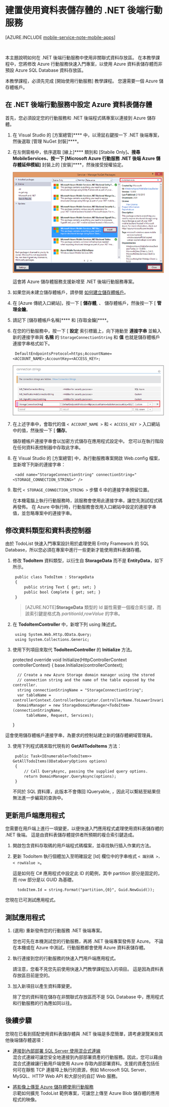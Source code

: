 <properties
    pageTitle="建置使用資料表儲存體的 .NET 後端行動服務 | Azure 行動服務"
    description="了解如何搭配 .NET 後端行動服務使用 Azure 資料表儲存體。"
    services="mobile-services"
    documentationCenter=""
    authors="ggailey777"
    manager="dwrede"
    editor=""/>

<tags
    ms.service="mobile-services"
    ms.workload="mobile"
    ms.tgt_pltfrm="na"
    ms.devlang="multiple"
    ms.topic="article"
    ms.date="12/11/2015"
    ms.author="glenga"/>


# 建置使用資料表儲存體的 .NET 後端行動服務

[AZURE.INCLUDE [mobile-service-note-mobile-apps](../../includes/mobile-services-note-mobile-apps.md)]

&nbsp;


本主題說明如何在 .NET 後端行動服務中使用非關聯式資料存放區。 在本教學課程中，您將修改 Azure 行動服務快速入門專案，以使用 Azure 資料表儲存體而非預設 Azure SQL Database 資料存放區。

本教學課程，必須先完成 [開始使用行動服務] 教學課程。 您還需要一個 Azure 儲存體帳戶。

## 在 .NET 後端行動服務中設定 Azure 資料表儲存體

首先，您必須設定您的行動服務和 .NET 後端程式碼專案以連接到 Azure 儲存體。

1. 在 Visual Studio 的 [方案總管]**** 中，以滑鼠右鍵按一下 .NET 後端專案，然後選取 [管理 NuGet 封裝]****。

2. 在左側窗格中，依序選取 [線上]**** 類別和 [Stabile Only]****、搜尋 **MobileServices**、按一下 [Microsoft Azure 行動服務 .NET 後端 Azure 儲存體延伸模組]**** 封裝上的 [安裝]****，然後接受授權協定。

    ![](./media/mobile-services-dotnet-backend-store-data-table-storage/mobile-add-storage-nuget-package-dotnet.png)

    這會將 Azure 儲存體服務支援新增至 .NET 後端行動服務專案。

3. 如果您尚未建立儲存體帳戶，請參閱 [如何建立儲存體帳戶](../storage-create-storage-account.md)。

4. 在 [Azure 傳統入口網站]，按一下 [ **儲存體**, 、 儲存體帳戶，然後按一下 [ **管理金鑰**。

5. 請記下 [儲存體帳戶名稱]**** 和 [存取金鑰]****。

6. 在您的行動服務中，按一下 [ **設定** 索引標籤上，向下捲動至 **連接字串** 並輸入新的連接字串與 **名稱** 的 `StorageConnectionString` 和 **值** 也就是儲存體帳戶連接字串格式如下。

        DefaultEndpointsProtocol=https;AccountName=<ACCOUNT_NAME>;AccountKey=<ACCESS_KEY>;

    ![](./media/mobile-services-dotnet-backend-store-data-table-storage/mobile-blob-storage-app-settings.png)

7. 在上述字串中，會取代的值 `< ACCOUNT_NAME >` 和 `< ACCESS_KEY >` 入口網站中的值，然後按一下 [ **儲存**。

    儲存體帳戶連接字串會以加密方式儲存在應用程式設定中。 您可以在執行階段在任何資料表控制器中存取此字串。

8. 在 Visual Studio 的 [方案總管] 中，為行動服務專案開啟 Web.config 檔案，並新增下列新的連接字串：

        <add name="StorageConnectionString" connectionString="<STORAGE_CONNECTION_STRING>" />

9. 取代 `< STORAGE_CONNECTION_STRING >` 步驟 6 中的連接字串預留位置。

    在本機電腦上執行行動服務時，該服務會使用此連接字串，讓您先測試程式碼再發佈。 在 Azure 中執行時，行動服務會改用入口網站中設定的連接字串值，並忽略專案中的連接字串。

## <a name="modify-service"></a>修改資料類型和資料表控制器

由於 TodoList 快速入門專案設計用於處理使用 Entity Framework 的 SQL Database，所以您必須在專案中進行一些更新才能使用資料表儲存體。

1. 修改 **TodoItem** 資料類型，以衍生自 **StorageData** 而不是 **EntityData**，如下所示。

        public class TodoItem : StorageData
        {
            public string Text { get; set; }
            public bool Complete { get; set; }
        }

    >[AZURE.NOTE]**StorageData** 類型的 Id 屬性需要一個複合索引鍵，而該索引鍵是格式為 *partitionId*,*rowValue* 的字串。

2. 在 **TodoItemController** 中，新增下列 using 陳述式。

        using System.Web.Http.OData.Query;
        using System.Collections.Generic;

3. 使用下列項目來取代 **TodoItemController** 的 **Initialize** 方法。

     protected override void Initialize(HttpControllerContext controllerContext)
     {
         base.Initialize(controllerContext);
    
         // Create a new Azure Storage domain manager using the stored
         // connection string and the name of the table exposed by the controller.
         string connectionStringName = "StorageConnectionString";
         var tableName = controllerContext.ControllerDescriptor.ControllerName.ToLowerInvariant();
         DomainManager = new StorageDomainManager<TodoItem>(connectionStringName,
             tableName, Request, Services);
     }

 這會使用儲存體帳戶連接字串，為要求的控制站建立新的儲存體網域管理員。

3. 使用下列程式碼來取代現有的 **GetAllTodoItems** 方法：

        public Task<IEnumerable<TodoItem>> GetAllTodoItems(ODataQueryOptions options)
        {
            // Call QueryAsync, passing the supplied query options.
            return DomainManager.QueryAsync(options);
        }

    不同於 SQL 資料庫，此版本不會傳回 IQueryable<TEntity>, ，因此可以繫結至結果但無法進一步編寫的查詢中。

## 更新用戶端應用程式

您需要在用戶端上進行一項變更，以便快速入門應用程式處理使用資料表儲存體的 .NET 後端。 這是由資料表儲存體提供者所預期的複合索引鍵造成。

1. 開啟包含資料存取碼的用戶端程式碼檔案，並尋找執行插入作業的方法。

2. 更新 TodoItem 執行個體加入至明確設定 [Id] 欄位中的字串格式 `< 識別碼 >，< rowValue >`。

    這是如何在 C# 應用程式中設定此 ID 的範例，其中 partition 部分是固定的，而 row 部分是以 GUID 為基礎。

         todoItem.Id = string.Format("partition,{0}", Guid.NewGuid());


您現在已可測試應用程式。

## <a name="test-application"></a>測試應用程式

1. (選用) 重新發佈您的行動服務 .NET 後端專案。

    您也可先在本機測試您的行動服務，再將 .NET 後端專案發佈至 Azure。 不論在本機或在 Azure 中測試，行動服務都會使用 Azure 資料表儲存體。

4. 執行連接到您的行動服務的快速入門用戶端應用程式。

    請注意，您看不見您先前使用快速入門教學課程加入的項目。 這是因為資料表存放區目前是空的。

5. 加入新項目以產生資料庫變更。

    除了您的資料現在儲存在非關聯式存放區而不是 SQL Database 中，應用程式和行動服務的行為應如同以往。

## 後續步驟

您現在已看到搭配使用資料表儲存體與 .NET 後端是多麼簡單，請考慮瀏覽某些其他後端儲存體選項：

+ [連接到內部部署 SQL Server 使用混合式連線](mobile-services-dotnet-backend-hybrid-connections-get-started.md)</br>混合式連線可讓您安全地連接到內部部署資產的行動服務。因此，您可以藉由混合式連線讓行動用戶端使用 Azure 存取內部部署資料。支援的資產包括任何可在靜態 TCP 連接埠上執行的資源，例如 Microsoft SQL Server、MySQL、HTTP Web API 和大部分的自訂 Web 服務。

+ [將影像上傳至 Azure 儲存體使用行動服務](mobile-services-dotnet-backend-windows-store-dotnet-upload-data-blob-storage.md)</br>示範如何擴充 TodoList 範例專案，可讓您上傳至 Azure Blob 儲存體的應用程式的映像。







[create a non-relational store]: #create-store 
[modify data and controllers]: #modify-service 
[test the application]: #test-application 
[get started with mobile services]: mobile-services-dotnet-backend-windows-store-dotnet-get-started.md 
[azure classic portal]: https://manage.windowsazure.com/ 
[what is the table service]: ../storage-dotnet-how-to-use-tables.md#what-is 
[mongolab add-on page]: /gallery/store/mongolab/mongolab 

